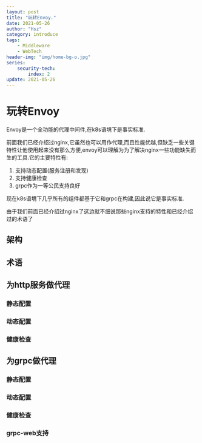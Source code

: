 ```yaml
---
layout: post
title: "玩转Envoy."
date: 2021-05-26
author: "Hsz"
category: introduce
tags:
    - Middleware
    - WebTech
header-img: "img/home-bg-o.jpg"
series:
    security-tech:
        index: 2
update: 2021-05-26
---
```

# 玩转Envoy

Envoy是一个全功能的代理中间件,在k8s语境下是事实标准.

<!--more-->

前面我们已经介绍过nginx,它虽然也可以用作代理,而且性能优越,但缺乏一些关键特性让他使用起来没有那么方便,envoy可以理解为为了解决nginx一些功能缺失而生的工具.它的主要特性有:

1. 支持动态配置(服务注册和发现)
2. 支持健康检查
3. grpc作为一等公民支持良好

现在k8s语境下几乎所有的组件都基于它和grpc在构建,因此说它是事实标准.

由于我们前面已经介绍过nginx了这边就不细说那些nginx支持的特性和已经介绍过的术语了

## 架构

## 术语

## 为http服务做代理

### 静态配置

### 动态配置

### 健康检查

## 为grpc做代理

### 静态配置

### 动态配置

### 健康检查

### grpc-web支持